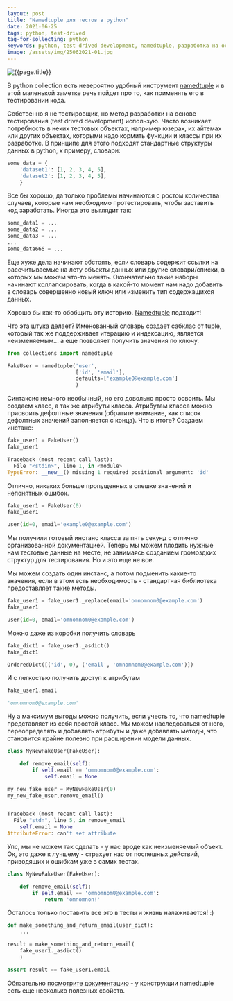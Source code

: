```yaml
---
layout: post
title: "Namedtuple для тестов в python"
date: 2021-06-25
tags: python, test-drived
tag-for-sollecting: python
keywords: python, test drived development, namedtuple, разработка на оснвое тестирования
image: /assets/img/25062021-01.jpg
---
```


![{{page.title}}](../../..{{page.image}})

В python collection есть невероятно удобный инструмент [namedtuple](https://docs.python.org/3/library/collections.html#collections.namedtuple) и в этой маленькой заметке речь пойдет про то, как применять его в тестировании кода.

Собственно я не тестировщик, но метод разработки на основе тестирования (test drived development) использую. Часто возникает потребность в неких тестовых объектах, например юзерах, их айтемах или других объектах, которыми надо кормить функции и классы при их разработке. В принципе для этого подходят стандартные структуры данных в python, к примеру, словари:

```python
some_data = {
    'dataset1': [1, 2, 3, 4, 5],
    'dataset2': [1, 2, 3, 4, 5],
    }
```

Все бы хорошо, да только проблемы начинаются с ростом количества случаев, которые нам необходимо протестировать, чтобы заставить код заработать. Иногда это выглядит так:

```python
some_data1 = ...
some_data2 = ...
some_data3 = ...
...
some_data666 = ...
```

Еще хуже дела начинают обстоять, если словарь содержит ссылки на рассчитываемые на лету объекты данных или другие словари/списки, в которых мы можем что-то менять. Окончательно такие наборы начинают коллапсировать, когда в какой-то момент нам надо добавить в словарь совершенно новый ключ или изменить тип содержащихся данных.

Хорошо бы как-то обобщить эту историю. [Namedtuple](https://docs.python.org/3/library/collections.html#collections.namedtuple) подходит!

Что эта штука делает? Именованный словарь создает сабклас от tuple, который так же поддерживает итерацию и индексацию, является неизменяемым... а еще позволяет получить значения по ключу.

```python
from collections import namedtuple

FakeUser = namedtuple('user', 
                      ['id', 'email'], 
                      defaults=['example0@example.com']
                      )
```

Синтаксис немного необычный, но его довольно просто освоить. Мы создаем класс, а так же атрибуты класса. Атрибутам класса можно присвоить дефолтные значения (обратите внимание, как список дефолтных значений заполняется с конца). Что в итоге? Создаем инстанс:

```python
fake_user1 = FakeUser()
fake_user1

Traceback (most recent call last):
  File "<stdin>", line 1, in <module>
TypeError: __new__() missing 1 required positional argument: 'id'
```

Отлично, никаких больше пропущенных в спешке значений и непонятных ошибок.

```python
fake_user1 = FakeUser(0)
fake_user1

user(id=0, email='example0@example.com')
```

Мы получили готовый инстанс класса за пять секунд с отлично организованной документацией. Теперь мы можем плодить нужные нам тестовые данные на месте, не занимаясь созданием громоздких структур для тестирования. Но и это еще не все.

Мы можем создать один инстанс, а потом подменить какие-то значения, если в этом есть необходимость - стандартная библиотека предоставляет такие методы.

```python
fake_user1 = fake_user1._replace(email='omnomnom0@example.com')
fake_user1

user(id=0, email='omnomnom0@example.com')
```

Можно даже из коробки получить словарь

```python
fake_dict1 = fake_user1._asdict()
fake_dict1

OrderedDict([('id', 0), ('email', 'omnomnom0@example.com')])
```

И с легкостью получить доступ к атрибутам

```python
fake_user1.email

'omnomnom0@example.com'
```

Ну а максимум выгоды можно получить, если учесть то, что namedtuple представляет из себя простой класс. Мы можем наследоваться от него, переопределять и добавлять атрибуты и даже добавлять методы, что становится крайне полезно при расширении модели данных.

```python
class MyNewFakeUser(FakeUser):

    def remove_email(self):
        if self.email == 'omnomnom0@example.com':
            self.email = None

my_new_fake_user = MyNewFakeUser(0)
my_new_fake_user.remove_email()


Traceback (most recent call last):
  File "stdn", line 5, in remove_email
    self.email = None
AttributeError: can't set attribute
```

Упс, мы не можем так сделать - у нас вроде как неизменяемый объект. Ок, это даже к лучшему - страхует нас от поспешных действий, приводящих к ошибкам уже в самих тестах.

```python
class MyNewFakeUser(FakeUser):

    def remove_email(self):
        if self.email == 'omnomnom0@example.com':
            return 'omnomnon!'
```


Осталось только поставить все это в тесты и жизнь налаживается! :)

```python
def make_something_and_return_email(user_dict):
    ...

result = make_something_and_return_email(
    fake_user1._asdict()
    )

assert result == fake_user1.email
```

Обязательно [посмотрите документацию](https://docs.python.org/3/library/collections.html#collections.namedtuple) - у конструкции namedtuple есть еще несколько полезных свойств.
